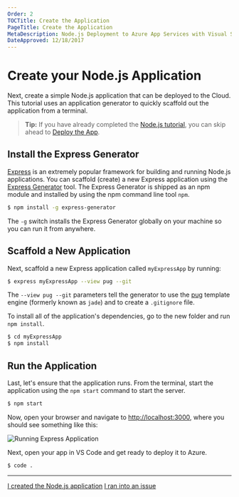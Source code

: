 ```yaml
---
Order: 2
TOCTitle: Create the Application
PageTitle: Create the Application
MetaDescription: Node.js Deployment to Azure App Services with Visual Studio Code
DateApproved: 12/18/2017
---
```


# Create your Node.js Application

Next, create a simple Node.js application that can be deployed to the Cloud. This
tutorial uses an application generator to quickly scaffold out the application
from a terminal.

> **Tip:** If you have already completed the [Node.js tutorial](/docs/nodejs/nodejs-tutorial.md), you can skip ahead to [Deploy the App](/tutorials/nodejs-deployment-vscode/deploy-app.md).

## Install the Express Generator

[Express](https://www.expressjs.com) is an extremely popular framework for
building and running Node.js applications. You can scaffold (create) a new
Express application using the
[Express Generator](https://expressjs.com/en/starter/generator.html) tool. The
Express Generator is shipped as an npm module and installed by using the npm
command line tool `npm`.

```bash
$ npm install -g express-generator
```

The `-g` switch installs the Express Generator globally on your machine so you
can run it from anywhere.

## Scaffold a New Application

Next, scaffold a new Express application called `myExpressApp` by running:

```bash
$ express myExpressApp --view pug --git
```

The `--view pug --git` parameters tell the generator to use the
[pug](https://pugjs.org/api/getting-started.html) template engine (formerly
known as `jade`) and to create a `.gitignore` file.

To install all of the application's dependencies, go to the new folder and run
`npm install`.

```bash
$ cd myExpressApp
$ npm install
```

## Run the Application

Last, let's ensure that the application runs. From the terminal, start the
application using the `npm start` command to start the server.


```bash
$ npm start
```

Now, open your browser and navigate to
[http://localhost:3000](http://localhost:3000), where you should see something
like this:

![Running Express Application](images/nodejs-deployment/express.png)

Next, open your app in VS Code and get ready to deploy it to Azure.

```bash
$ code .
```

----

<a class="tutorial-next-btn" href="/tutorials/nodejs-deployment-azureappservice/deploy-app">I created the Node.js application</a> <a class="tutorial-feedback-btn" onclick="reportIssue('node-deployment-azureappservice', 'create-app')" href="javascript:void(0)">I ran into an issue</a>
